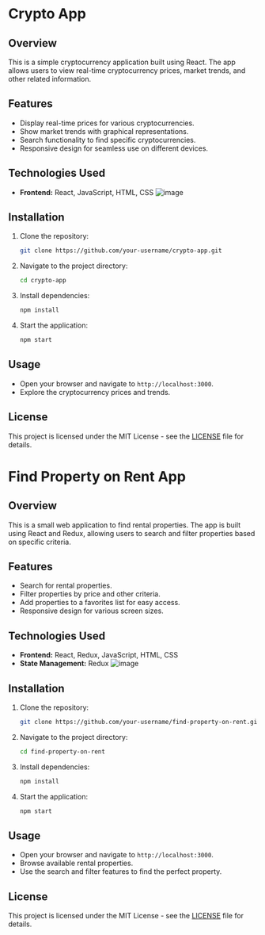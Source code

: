 # Crypto App

## Overview
This is a simple cryptocurrency application built using React. The app allows users to view real-time cryptocurrency prices, market trends, and other related information.

## Features
- Display real-time prices for various cryptocurrencies.
- Show market trends with graphical representations.
- Search functionality to find specific cryptocurrencies.
- Responsive design for seamless use on different devices.

## Technologies Used
- **Frontend:** React, JavaScript, HTML, CSS
![image](https://github.com/user-attachments/assets/6e771b72-7179-4a4b-9b0b-013c13a0a2c2)


## Installation
1. Clone the repository:
    ```bash
    git clone https://github.com/your-username/crypto-app.git
    ```
2. Navigate to the project directory:
    ```bash
    cd crypto-app
    ```
3. Install dependencies:
    ```bash
    npm install
    ```
4. Start the application:
    ```bash
    npm start
    ```

## Usage
- Open your browser and navigate to `http://localhost:3000`.
- Explore the cryptocurrency prices and trends.

## License
This project is licensed under the MIT License - see the [LICENSE](LICENSE) file for details.</br>

# Find Property on Rent App

## Overview
This is a small web application to find rental properties. The app is built using React and Redux, allowing users to search and filter properties based on specific criteria.

## Features
- Search for rental properties.
- Filter properties by price and other criteria.
- Add properties to a favorites list for easy access.
- Responsive design for various screen sizes.

## Technologies Used
- **Frontend:** React, Redux, JavaScript, HTML, CSS
- **State Management:** Redux
![image](https://github.com/user-attachments/assets/63729946-6ab1-47d3-944b-d2d50b7e03dc)


## Installation
1. Clone the repository:
    ```bash
    git clone https://github.com/your-username/find-property-on-rent.git
    ```
2. Navigate to the project directory:
    ```bash
    cd find-property-on-rent
    ```
3. Install dependencies:
    ```bash
    npm install
    ```
4. Start the application:
    ```bash
    npm start
    ```

## Usage
- Open your browser and navigate to `http://localhost:3000`.
- Browse available rental properties.
- Use the search and filter features to find the perfect property.

## License
This project is licensed under the MIT License - see the [LICENSE](LICENSE) file for details.

